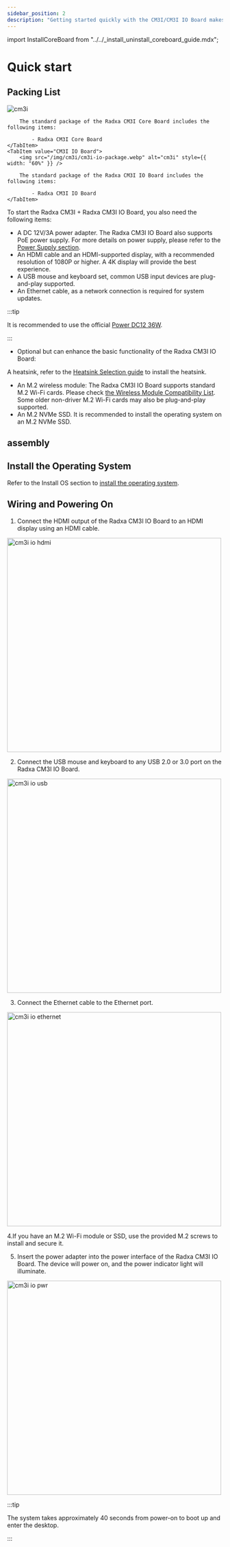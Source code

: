 ```yaml
---
sidebar_position: 2
description: "Getting started quickly with the CM3I/CM3I IO Board makes it easy to start using and exploring its features."
---
```


import InstallCoreBoard from "../../\_install_uninstall_coreboard_guide.mdx";

# Quick start

## Packing List

<Tabs queryString="model">
    <TabItem value="CM3I Core Board">
        <img src="/img/cm3i/cm3i-core-package.webp" alt="cm3i" style={{ width: "60%" }} />

        The standard package of the Radxa CM3I Core Board includes the following items:

            - Radxa CM3I Core Board
    </TabItem>
    <TabItem value="CM3I IO Board">
        <img src="/img/cm3i/cm3i-io-package.webp" alt="cm3i" style={{ width: "60%" }} />

        The standard package of the Radxa CM3I IO Board includes the following items:

            - Radxa CM3I IO Board
    </TabItem>

</Tabs>

To start the Radxa CM3I + Radxa CM3I IO Board, you also need the following items:

- A DC 12V/3A power adapter. The Radxa CM3I IO Board also supports PoE power supply. For more details on power supply, please refer to the [Power Supply section](./pwr-supply).
- An HDMI cable and an HDMI-supported display, with a recommended resolution of 1080P or higher. A 4K display will provide the best experience.
- A USB mouse and keyboard set, common USB input devices are plug-and-play supported.
- An Ethernet cable, as a network connection is required for system updates.

:::tip

It is recommended to use the official [Power DC12 36W](https://radxa.com/products/accessories/power-dc12-36w).

:::

- Optional but can enhance the basic functionality of the Radxa CM3I IO Board:

A heatsink, refer to the [Heatsink Selection guide](./interface-usage/fan) to install the heatsink.

- An M.2 wireless module: The Radxa CM3I IO Board supports standard M.2 Wi-Fi cards. Please check [the Wireless Module Compatibility List](./interface-usage/pcie-e-key#wifi--bt-support-module-list). Some older non-driver M.2 Wi-Fi cards may also be plug-and-play supported.
- An M.2 NVMe SSD. It is recommended to install the operating system on an M.2 NVMe SSD.

## assembly

<InstallCoreBoard />

## Install the Operating System

Refer to the Install OS section to [install the operating system](./install-os/).

## Wiring and Powering On

1. Connect the HDMI output of the Radxa CM3I IO Board to an HDMI display using an HDMI cable.

<img src="/img/cm3i/cm3i-io-hdmi-wire.webp" width="500" alt="cm3i io hdmi" />

2. Connect the USB mouse and keyboard to any USB 2.0 or 3.0 port on the Radxa CM3I IO Board.

<img src="/img/cm3i/cm3i-io-usb-wire.webp" width="500" alt="cm3i io usb" />

3. Connect the Ethernet cable to the Ethernet port.

<img src="/img/cm3i/cm3i-io-ethernet-wire.webp" width="500" alt="cm3i io ethernet" />

4.If you have an M.2 Wi-Fi module or SSD, use the provided M.2 screws to install and secure it.

5. Insert the power adapter into the power interface of the Radxa CM3I IO Board. The device will power on, and the power indicator light will illuminate.

<img src="/img/cm3i/cm3i-io-pwr-wire.webp" alt="cm3i io pwr" width="500" />

:::tip

The system takes approximately 40 seconds from power-on to boot up and enter the desktop.

:::

